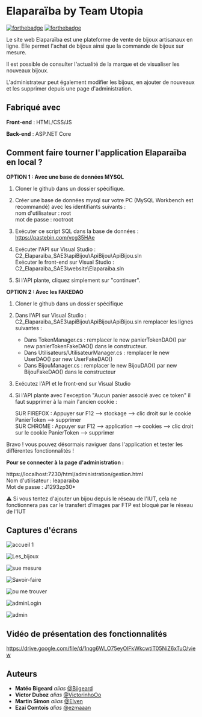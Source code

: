 # Elaparaïba by Team Utopia

[![forthebadge](https://forthebadge.com/images/badges/built-with-love.svg)](https://forthebadge.com)
[![forthebadge](https://forthebadge.com/images/badges/for-you.svg)](https://forthebadge.com)


Le site web Elaparaïba est une plateforme de vente de bijoux artisanaux en ligne. Elle permet l'achat de bijoux ainsi que la commande de bijoux sur mesure.  

Il est possible de consulter l'actualité de la marque et de visualiser les nouveaux bijoux.  

L'administrateur peut également modifier les bijoux, en ajouter de nouveaux et les supprimer depuis une page d'administration.  


## Fabriqué avec

**Front-end** : HTML/CSS/JS

**Back-end** : ASP.NET Core 


## Comment faire tourner l'application Elaparaïba en local ?  

  

**OPTION 1 : Avec une base de données MYSQL**

1) Cloner le github dans un dossier spécifique.
   
2) Créer une base de données mysql sur votre PC (MySQL Workbench est recommandé) avec les identifiants suivants :  
   nom d'utilisateur : root  
   mot de passe : rootroot  

3) Exécuter ce script SQL dans la base de données : https://pastebin.com/vcg35HAe  
   
4) Exécuter l'API sur Visual Studio : C2_Elaparaiba_SAE3\apiBijou\ApiBijou\ApiBijou.sln  
   Exécuter le front-end sur Visual Studio  : C2_Elaparaiba_SAE3\website\Elaparaiba.sln  
   
5) Si l'API plante, cliquez simplement sur "continuer".  

  

**OPTION 2 : Avec les FAKEDAO**

1) Cloner le github dans un dossier spécifique  

2) Dans l'API sur Visual Studio : C2_Elaparaiba_SAE3\apiBijou\ApiBijou\ApiBijou.sln remplacer les lignes suivantes :  
   
   - Dans TokenManager.cs : remplacer le new panierTokenDAO() par new panierTokenFakeDAO() dans le constructeur.  
   - Dans Utilisateurs/UtilisateurManager.cs : remplacer le new UserDAO()  par new UserFakeDAO()  
   - Dans BijouManager.cs : remplacer le new BijouDAO() par new BijouFakeDAO() dans le constructeur  

4) Exécutez l'API et le front-end sur Visual Studio  

5) Si l'API plante avec l'exception "Aucun panier associé avec ce token" il faut supprimer à la main l'ancien cookie :  
   
   SUR FIREFOX : Appuyer sur F12 --> stockage --> clic droit sur le cookie PanierToken --> supprimer  
   SUR CHROME : Appuyer sur F12 --> application --> cookies --> clic droit sur le cookie PanierToken --> supprimer  

Bravo ! vous pouvez désormais naviguer dans l'application et tester les différentes fonctionnalités !  

  

**Pour se connecter à la page d'administration :**  
  
https://localhost:7230/html/administration/gestion.html  
Nom d'utilisateur : leaparaiba  
Mot de passe : J1293zp30*  

:warning: Si vous tentez d'ajouter un bijou depuis le réseau de l'IUT, cela ne fonctionnera pas car le transfert d'images par FTP est bloqué par le réseau de l'IUT

## Captures d'écrans
![accueil 1](https://github.com/dept-info-iut-dijon/C2_Elaparaiba_SAE3/assets/116215966/c75a755a-b336-4e00-b63e-3690332ace28)

![Les_bijoux](https://github.com/dept-info-iut-dijon/C2_Elaparaiba_SAE3/assets/116215966/57f2dda9-981b-4a95-a5d7-2cb13002149f)

![sue mesure](https://github.com/dept-info-iut-dijon/C2_Elaparaiba_SAE3/assets/116215966/16e7492e-bd1a-412a-bc62-12b1aa762891)

![Savoir-faire](https://github.com/dept-info-iut-dijon/C2_Elaparaiba_SAE3/assets/116215966/887eef95-fa67-4d9b-a29d-52a6bdecd7b3)

![ou me trouver](https://github.com/dept-info-iut-dijon/C2_Elaparaiba_SAE3/assets/116215966/bbaa648f-1f93-4bfc-94dc-6c79e84cabf9)

![adminLogin](https://github.com/dept-info-iut-dijon/C2_Elaparaiba_SAE3/assets/115616225/6c038b63-667d-4ca3-b71c-9b1c80a11a28)

![admin](https://github.com/dept-info-iut-dijon/C2_Elaparaiba_SAE3/assets/115616225/81066519-f76b-4990-8f0e-c26e7d301a03)

## Vidéo de présentation des fonctionnalités 

https://drive.google.com/file/d/1nqg6WLO75eyOlFkWkcwtiT05NiZ6xTuO/view
  

## Auteurs

* **Matéo Bigeard** _alias_ [@Biigeard](https://github.com/Mbigeard06)
* **Victor Duboz** _alias_ [@VictorinhoOo](https://github.com/victorinhoOo)
* **Martin Simon** _alias_ [@Elven](https://github.com/ms292435)
* **Ezai Comtois** _alias_ [@ezmaaan](https://github.com/tpiut212)


